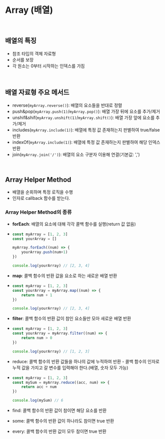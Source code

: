 # Array (배열)

<br>

## 배열의 특징

- 참조 타입의 객체 자료형
- 순서를 보장
- 각 원소는 0부터 시작하는 인덱스를 가짐

<br>

## 배열 자료형 주요 메서드

- reverse(`myArray.reverse()`): 배열의 요소들을 반대로 정렬
- push&pop(`myArray.push(1)`/`myArray.pop()`): 배열 가장 뒤에 요소를 추가/제거
- unshif&shif(`myArray.unshift(1)`/`myArray.shift()`): 배열 가장 앞에 요소를 추가/제거
- includes(`myArray.include(1)`): 배열에 특정 값 존재하는지 판별하여 true/false 반환
- indexOf(`myArray.include(1)`): 배열에 특정 값 존재하는지 판별하여 해당 인덱스 반환
- join(`myArray.join('/')`): 배열의 요소 구분자 이용해 연결(기본값: ',')

<br>

## Array Helper Method

- 배열을 순회하며 특정 로직을 수행
- 인자로 callback 함수를 받는다.

### Array Helper Method의 종류

- **forEach**: 배열의 요소에 대해 각각 콜백 함수를 실행(return 값 없음)

- ```javascript
  const myArray = [1, 2, 3]
  const yourArray = []
  
  myArray.forEach((num) => {
      yourArray.push(num+1)
  })
  
  console.log(yourArray) // [2, 3, 4]
  ```

- **map**: 콜백 함수의 반환 값을 요소로 하는 새로운 배열 반환

- ```javascript
  const myArray = [1, 2, 3]
  const yourArray = myArray.map((num) => {
      return num + 1
  })
  
  console.log(yourArray) // [2, 3, 4]
  ```

- **filter**: 콜백 함수의 반환 값이 참인 요소들만 모아 새로운 배열 반환

- ```javascript
  const myArray = [1, 2, 3]
  const yourArray = myArray.filter((num) => {
      return num > 0
  })
  
  console.log(yourArray) // [1, 2, 3]
  ```

- reduce: 콜백 함수의 반환 값들을 하나의 값에 누적하여 반환 - 콜백 함수의 인자로 누적 값을 가지고 갈 변수를 입력해야 한다.(배열, 숫자 모두 가능)

- ```javascript
  const myArray = [1, 2, 3]
  const mySum = myArray.reduce((acc, num) => {
      return acc + num
  })
  
  console.log(mySum) // 6
  ```

- find: 콜백 함수의 반환 값이 참이면 해당 요소를 반환
- some: 콜백 함수의 반환 값이 하나라도 참이면 true 반환
- every: 콜백 함수의 반환 값이 모두 참이면 true 반환